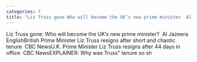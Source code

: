 ```yaml
---
categories: f
title: "Liz Truss gone Who will become the UK’s new prime minister  Al Jazeera English"
---
```

Liz Truss gone: Who will become the UK’s new prime minister?&nbsp;&nbsp;Al Jazeera EnglishBritish Prime Minister Liz Truss resigns after short and chaotic tenure&nbsp;&nbsp;CBC NewsU.K. Prime Minister Liz Truss resigns after 44 days in office&nbsp;&nbsp;CBC NewsEXPLAINER: Why was Truss" tenure so sh